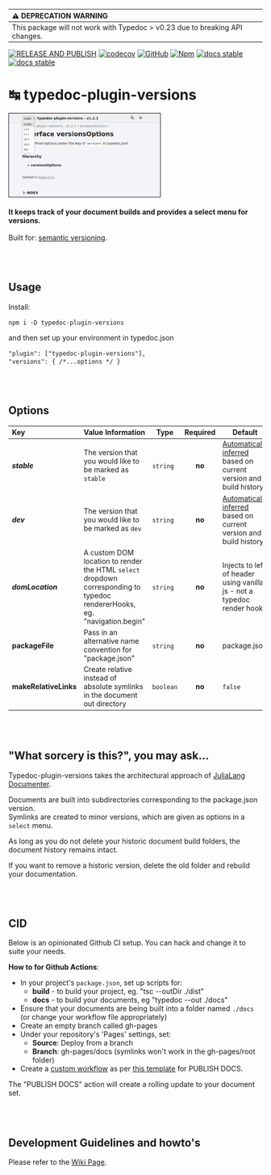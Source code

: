 | :warning: DEPRECATION WARNING                                                |
| :--------------------------------------------------------------------------- |
| This package will not work with Typedoc > v0.23 due to breaking API changes. |

[![RELEASE AND PUBLISH](https://github.com/citkane/typedoc-plugin-versions/actions/workflows/release.yml/badge.svg)](https://github.com/citkane/typedoc-plugin-versions/actions/workflows/release.yml)
[![codecov](https://codecov.io/gh/citkane/typedoc-plugin-versions/branch/main/graph/badge.svg?token=5DDL83JO0R)](https://codecov.io/gh/citkane/typedoc-plugin-versions)
[![GitHub](https://badgen.net/badge/icon/github?icon=github&label)](https://github.com/citkane/typedoc-plugin-versions)
[![Npm](https://badgen.net/badge/icon/npm?icon=npm&label)](https://npmjs.com/package/typedoc-plugin-versions)
[![docs stable](https://img.shields.io/badge/docs-stable-teal.svg)](https://citkane.github.io/typedoc-plugin-versions/stable)
[![docs stable](https://img.shields.io/badge/docs-dev-teal.svg)](https://citkane.github.io/typedoc-plugin-versions/dev)

# ↹ typedoc-plugin-versions

<img src="./media/Screenshot.jpg" width="300px" height="auto" border="1px solid light-grey" /><br><br>
**It keeps track of your document builds and provides a select menu for versions.**
<br /><br />
Built for: <a href = "https://semver.org/" target="_blank">semantic versioning</a>.

<br /><br />

## Usage

Install:

```
npm i -D typedoc-plugin-versions
```

and then set up your environment in typedoc.json

```jsonc
"plugin": ["typedoc-plugin-versions"],
"versions": { /*...options */ }
```

<br /><br />

## Options

| Key                   | Value Information                                                                                                         | Type      | Required | Default                                                                                                                                                                              |
| :-------------------- | ------------------------------------------------------------------------------------------------------------------------- | --------- | :------: | ------------------------------------------------------------------------------------------------------------------------------------------------------------------------------------ |
| **_stable_**          | The version that you would like to be marked as `stable`                                                                  | `string`  |  **no**  | [Automatically inferred](https://github.com/citkane/typedoc-plugin-versions/wiki/%22stable%22-and-%22dev%22-version-automatic-inference) based on current version and build history. |
| **_dev_**             | The version that you would like to be marked as `dev`                                                                     | `string`  |  **no**  | [Automatically inferred](https://github.com/citkane/typedoc-plugin-versions/wiki/%22stable%22-and-%22dev%22-version-automatic-inference) based on current version and build history. |
| **_domLocation_**     | A custom DOM location to render the HTML `select` dropdown corresponding to typedoc rendererHooks, eg. "navigation.begin" | `string`  |  **no**  | Injects to left of header using vanilla js - not a typedoc render hook.                                                                                                              |
| **packageFile**       | Pass in an alternative name convention for "package.json"                                                                 | `string`  |  **no**  | package.json                                                                                                                                                                         |
| **makeRelativeLinks** | Create relative instead of absolute symlinks in the document out directory                                                | `boolean` |  **no**  | `false`                                                                                                                                                                              |

<br /><br />

## "What sorcery is this?", you may ask...

Typedoc-plugin-versions takes the architectural approach of [JuliaLang Documenter](https://juliadocs.github.io/Documenter.jl/stable/).

Documents are built into subdirectories corresponding to the package.json version.  
Symlinks are created to minor versions, which are given as options in a `select` menu.

As long as you do not delete your historic document build folders, the document history remains intact.

If you want to remove a historic version, delete the old folder and rebuild your documentation.

<br /><br />

## CID

Below is an opinionated Github CI setup. You can hack and change it to suite your needs.

**How to for Github Actions**:

-   In your project's `package.json`, set up scripts for:
    -   **build** - to build your project, eg. "tsc --outDir ./dist"
    -   **docs** - to build your documents, eg "typedoc --out ./docs"
-   Ensure that your documents are being built into a folder named `./docs` (or change your workflow file appropriately)
-   Create an empty branch called gh-pages
-   Under your repository's 'Pages' settings, set:
    -   **Source**: Deploy from a branch
    -   **Branch**: gh-pages/docs (symlinks won't work in the gh-pages/root folder)
-   Create a [custom workflow](https://docs.github.com/en/actions/quickstart) as per [this template](https://github.com/citkane/typedoc-plugin-versions/blob/main/.github/workflows/docs.yml) for PUBLISH DOCS.

The "PUBLISH DOCS" action will create a rolling update to your document set.

<br /><br />

## Development Guidelines and howto's

Please refer to the [Wiki Page](https://github.com/citkane/typedoc-plugin-versions/wiki/Development-Guidelines).
